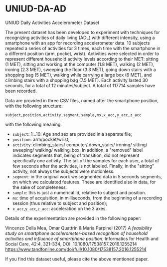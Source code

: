 # UNIUD-DA-AD
UNIUD Daily Activities Accelerometer Dataset

The present dataset has been developed to experiment with techniques for recognizing activities of daily living (ADL) with different intensity, using a smartphone with an app for recording accelerometer data.
10 subjects repeated a series of activities for 3 times, each time with the smartphone in a different position (arm, pocket, wrist). 
Activities were selected in order to represent different household activity levels according to their MET: sitting (1 MET), sitting and working at the computer (1.8 MET), walking (2 MET), ironing (2.3 MET), sweeping the floor (3.3 MET), going down stairs with a shopping bag (5 MET), walking while carrying a large box (6 MET), and climbing stairs with a shopping bag (7.5 MET). Each activity lasted 30 seconds, for a total of 12 minutes/subject.
A total of 117714 samples have been recorded. 

Data are provided in three CSV files, named after the smartphone position, with the following structure:

```subject,position,activity,segment,sample,ms,x_acc,y_acc,z_acc```

with the following meaning:
- `subject`: 1...10. Age and sex are provided in a separate file;
- `position`: arm/pocket/wrist;
- `activity`: climbing_stairs/ computer/ down_stairs/ ironing/ sitting/ sweeping/ walking/ walking_box. In addition, a "removed" label indicates segments that, being of transition, did not represent specifically one activity. The tail of the samples for each user, a total of few seconds after the activities, is not labeled. Finally, in the "sitting" activity, not always the subjects were motionless.
- `segment`: in the original work we segmented data in 5 seconds segments, on which we calculated features. These are identified also in data, for the sake of completeness.
- `sample`: this is just a numerical id, relative to subject and position.
- `ms`: time of acquisition, in milliseconds, from the beginning of a recording session (thus relative to subject and position);
- `x_acc`,`y_acc`,`z_acc`: acceleration on the 3 axes.


Details of the experimentation are provided in the following paper:

Vincenzo Della Mea, Omar Quattrin & Maria Parpinel (2017) *A feasibility study on smartphone accelerometer-based recognition of household activities and influence of smartphone position*, Informatics for Health and Social Care, 42:4, 321-334, DOI: 10.1080/17538157.2016.1255214
https://www.tandfonline.com/doi/full/10.1080/17538157.2016.1255214


If  you find this dataset useful, please cite the above mentioned paper.
